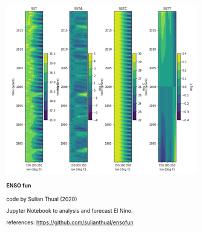 
![alt text](screenshot.png?raw=true "Screenshot")

<h4>ENSO fun</h4>

code by Sulian Thual (2020)

Jupyter Notebook to analysis and forecast El Nino.

references: https://github.com/sulianthual/ensofun




